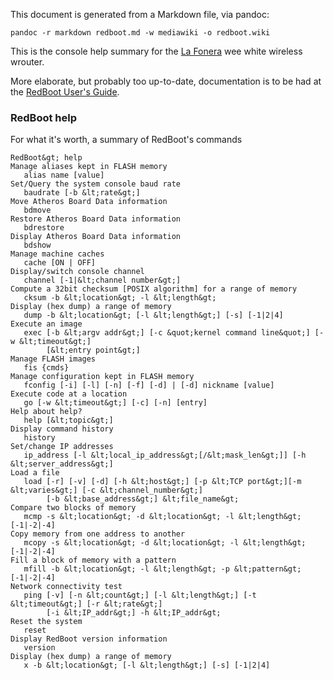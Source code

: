 This document is generated from a Markdown file, via pandoc:

    pandoc -r markdown redboot.md -w mediawiki -o redboot.wiki

This is the console help summary for the [La
Fonera](La_Fonera) wee white wireless wrouter.

More elaborate, but probably too up-to-date, documentation is to be had
at the [RedBoot User's
Guide](http://www.ecos.sourceware.org/docs-latest/redboot/redboot-guide.html).

### RedBoot help

For what it's worth, a summary of RedBoot's commands

    RedBoot&gt; help
    Manage aliases kept in FLASH memory
       alias name [value]
    Set/Query the system console baud rate
       baudrate [-b &lt;rate&gt;]
    Move Atheros Board Data information
       bdmove 
    Restore Atheros Board Data information
       bdrestore 
    Display Atheros Board Data information
       bdshow 
    Manage machine caches
       cache [ON | OFF]
    Display/switch console channel
       channel [-1|&lt;channel number&gt;]
    Compute a 32bit checksum [POSIX algorithm] for a range of memory
       cksum -b &lt;location&gt; -l &lt;length&gt;
    Display (hex dump) a range of memory
       dump -b &lt;location&gt; [-l &lt;length&gt;] [-s] [-1|2|4]
    Execute an image
       exec [-b &lt;argv addr&gt;] [-c &quot;kernel command line&quot;] [-w &lt;timeout&gt;]
            [&lt;entry point&gt;]
    Manage FLASH images
       fis {cmds}
    Manage configuration kept in FLASH memory
       fconfig [-i] [-l] [-n] [-f] [-d] | [-d] nickname [value]
    Execute code at a location
       go [-w &lt;timeout&gt;] [-c] [-n] [entry]
    Help about help?
       help [&lt;topic&gt;]
    Display command history
       history 
    Set/change IP addresses
       ip_address [-l &lt;local_ip_address&gt;[/&lt;mask_len&gt;]] [-h &lt;server_address&gt;]
    Load a file
       load [-r] [-v] [-d] [-h &lt;host&gt;] [-p &lt;TCP port&gt;][-m &lt;varies&gt;] [-c &lt;channel_number&gt;] 
            [-b &lt;base_address&gt;] &lt;file_name&gt;
    Compare two blocks of memory
       mcmp -s &lt;location&gt; -d &lt;location&gt; -l &lt;length&gt; [-1|-2|-4]
    Copy memory from one address to another
       mcopy -s &lt;location&gt; -d &lt;location&gt; -l &lt;length&gt; [-1|-2|-4]
    Fill a block of memory with a pattern
       mfill -b &lt;location&gt; -l &lt;length&gt; -p &lt;pattern&gt; [-1|-2|-4]
    Network connectivity test
       ping [-v] [-n &lt;count&gt;] [-l &lt;length&gt;] [-t &lt;timeout&gt;] [-r &lt;rate&gt;]
            [-i &lt;IP_addr&gt;] -h &lt;IP_addr&gt;
    Reset the system
       reset 
    Display RedBoot version information
       version 
    Display (hex dump) a range of memory
       x -b &lt;location&gt; [-l &lt;length&gt;] [-s] [-1|2|4]
